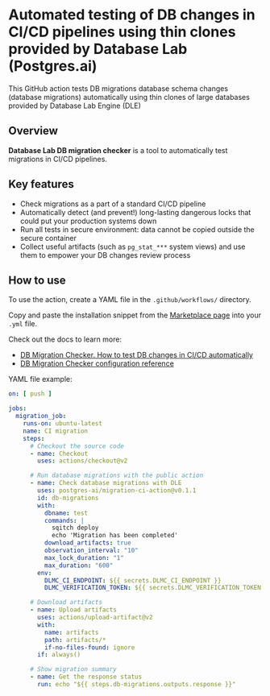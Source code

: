 # Automated testing of DB changes in CI/CD pipelines using thin clones provided by Database Lab (Postgres.ai)

This GitHub action tests DB migrations database schema changes (database migrations) automatically using thin clones of large databases provided by Database Lab Engine (DLE)

## Overview
**Database Lab DB migration checker** is a tool to automatically test migrations in CI/CD pipelines.

## Key features
- Check migrations as a part of a standard CI/CD pipeline
- Automatically detect (and prevent!) long-lasting dangerous locks that could put your production systems down
- Run all tests in secure environment: data cannot be copied outside the secure container
- Collect useful artifacts (such as `pg_stat_***` system views) and use them to empower your DB changes review process

## How to use
To use the action, create a YAML file in the `.github/workflows/` directory.

Copy and paste the installation snippet from the [Marketplace page](https://github.com/marketplace/actions/database-lab-migration-checker) into your `.yml` file.

Check out the docs to learn more:
- [DB Migration Checker. How to test DB changes in CI/CD automatically](https://postgres.ai/docs/db-migration-checker)
- [DB Migration Checker configuration reference](https://postgres.ai/docs/reference-guides/db-migration-checker-configuration-reference)

YAML file example:
```yaml
on: [ push ]

jobs:
  migration_job:
    runs-on: ubuntu-latest
    name: CI migration
    steps:
      # Checkout the source code
      - name: Checkout
        uses: actions/checkout@v2

      # Run database migrations with the public action
      - name: Check database migrations with DLE
        uses: postgres-ai/migration-ci-action@v0.1.1
        id: db-migrations
        with:
          dbname: test
          commands: |
            sqitch deploy
            echo 'Migration has been completed'
          download_artifacts: true
          observation_interval: "10"
          max_lock_duration: "1"
          max_duration: "600"
        env:
          DLMC_CI_ENDPOINT: ${{ secrets.DLMC_CI_ENDPOINT }}
          DLMC_VERIFICATION_TOKEN: ${{ secrets.DLMC_VERIFICATION_TOKEN }}

      # Download artifacts
      - name: Upload artifacts
        uses: actions/upload-artifact@v2
        with:
          name: artifacts
          path: artifacts/*
          if-no-files-found: ignore
        if: always()

      # Show migration summary
      - name: Get the response status
        run: echo "${{ steps.db-migrations.outputs.response }}"
```
